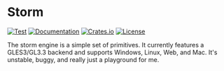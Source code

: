 # Storm

[![Test](https://github.com/mooman219/fontdue/workflows/Test/badge.svg)](https://github.com/mooman219/storm/actions)
[![Documentation](https://docs.rs/storm/badge.svg)](https://docs.rs/storm)
[![Crates.io](https://img.shields.io/crates/v/storm.svg)](https://crates.io/crates/storm)
[![License](https://img.shields.io/crates/l/storm.svg)](https://github.com/mooman219/storm/blob/master/LICENSE)

The storm engine is a simple set of primitives. It currently features a GLES3/GL3.3 backend and supports Windows, Linux, Web, and Mac. It's unstable, buggy, and really just a playground for me.